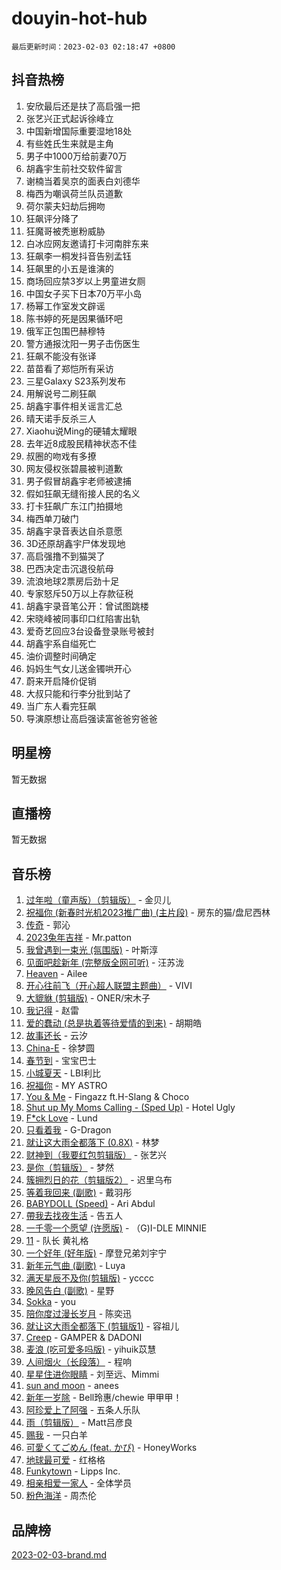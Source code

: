 # douyin-hot-hub

`最后更新时间：2023-02-03 02:18:47 +0800`

## 抖音热榜

1. 安欣最后还是扶了高启强一把
1. 张艺兴正式起诉徐峰立
1. 中国新增国际重要湿地18处
1. 有些姓氏生来就是主角
1. 男子中1000万给前妻70万
1. 胡鑫宇生前社交软件留言
1. 谢楠当着吴京的面表白刘德华
1. 梅西为嘲讽荷兰队员道歉
1. 荷尔蒙夫妇劫后拥吻
1. 狂飙评分降了
1. 狂魔哥被秃崽粉威胁
1. 白冰应网友邀请打卡河南胖东来
1. 狂飙李一桐发抖音告别孟钰
1. 狂飙里的小五是谁演的
1. 商场回应禁3岁以上男童进女厕
1. 中国女子买下日本70万平小岛
1. 杨幂工作室发文辟谣
1. 陈书婷的死是因果循环吧
1. 俄军正包围巴赫穆特
1. 警方通报沈阳一男子击伤医生
1. 狂飙不能没有张译
1. 苗苗看了郑恺所有采访
1. 三星Galaxy S23系列发布
1. 用解说号二刷狂飙
1. 胡鑫宇事件相关谣言汇总
1. 晴天诺手反杀三人
1. Xiaohu说Ming的硬辅太耀眼
1. 去年近8成股民精神状态不佳
1. 叔圈的吻戏有多撩
1. 网友侵权张碧晨被判道歉
1. 男子假冒胡鑫宇老师被逮捕
1. 假如狂飙无缝衔接人民的名义
1. 打卡狂飙广东江门拍摄地
1. 梅西单刀破门
1. 胡鑫宇录音表达自杀意愿
1. 3D还原胡鑫宇尸体发现地
1. 高启强撸不到猫哭了
1. 巴西决定击沉退役航母
1. 流浪地球2票房后劲十足
1. 专家怒斥50万以上存款征税
1. 胡鑫宇录音笔公开：曾试图跳楼
1. 宋晓峰被同事印口红陷害出轨
1. 爱奇艺回应3台设备登录账号被封
1. 胡鑫宇系自缢死亡
1. 油价调整时间确定
1. 妈妈生气女儿送金镯哄开心
1. 蔚来开启降价促销
1. 大叔只能和行李分批到站了
1. 当广东人看完狂飙
1. 导演原想让高启强读富爸爸穷爸爸

## 明星榜

暂无数据

## 直播榜

暂无数据

## 音乐榜

1. [过年啦（童声版）（剪辑版）](https://sf6-cdn-tos.douyinstatic.com/obj/tos-cn-ve-2774/oMgnyP3mDTOWo58AGmjFfefbDtszC0a7vQDxCm) - 金贝儿
1. [祝福你 (新春时光机2023推广曲) (主片段)]() - 房东的猫/盘尼西林
1. [传奇]() - 郭沁
1. [2023兔年吉祥](https://sf6-cdn-tos.douyinstatic.com/obj/tos-cn-ve-2774/c62d9d54bec14d2a941d84156c48a4dd) - Mr.patton
1. [我曾遇到一束光 (氛围版)]() - 叶斯淳
1. [见面吧趁新年 (完整版全网可听)]() - 汪苏泷
1. [Heaven](https://sf3-cdn-tos.douyinstatic.com/obj/tos-cn-ve-2774/oYeNfUaiKKP4umZfAh40h7AP623iAXfHG1F2HQ) - Ailee
1. [开心往前飞（开心超人联盟主题曲）](https://sf3-cdn-tos.douyinstatic.com/obj/tos-cn-ve-2774/9d8fb7c82cf1421fb93a9fe925275e0a) - VIVI
1. [大貔貅 (剪辑版)]() - ONER/宋木子
1. [我记得]() - 赵雷
1. [爱的蠢动 (总是执着等待爱情的到来)](https://sf6-cdn-tos.douyinstatic.com/obj/tos-cn-ve-2774/osB9AW8xohlGrsNUX9GNAfK4bzdzSxIPVq7gIw) - 胡期皓
1. [故事还长]() - 云汐
1. [China-E]() - 徐梦圆
1. [春节到]() - 宝宝巴士
1. [小城夏天]() - LBI利比
1. [祝福你](https://sf6-cdn-tos.douyinstatic.com/obj/tos-cn-ve-2774/1a6cface2cce4e2dae2974b83d03615f) - MY ASTRO
1. [You & Me]() - Fingazz ft.H-Slang & Choco
1. [Shut up My Moms Calling - (Sped Up)](https://sf3-cdn-tos.douyinstatic.com/obj/tos-cn-ve-2774/5e82508e4a754574bd5b91135ffab1ee) - Hotel Ugly
1. [F*ck Love](https://sf6-cdn-tos.douyinstatic.com/obj/tos-cn-ve-2774/oQvPQKbdAeQ7Q2m31eAmhl8DeOWcINwAnfGGFh) - Lund
1. [只看着我](https://sf3-cdn-tos.douyinstatic.com/obj/tos-cn-ve-2774/89ac23c27be64f9587e4f89b1d1315ce) - G-Dragon
1. [就让这大雨全都落下 (0.8X)]() - 林梦
1. [财神到（我要红包剪辑版）]() - 张艺兴
1. [是你（剪辑版）](https://sf3-cdn-tos.douyinstatic.com/obj/tos-cn-ve-2774/46019dae783c4c969944217fe1cfafc4) - 梦然
1. [簇拥烈日的花（剪辑版2）]() - 迟里乌布
1. [等着我回来 (副歌)]() - 戴羽彤
1. [BABYDOLL (Speed)](https://sf3-cdn-tos.douyinstatic.com/obj/tos-cn-ve-2774/f86004ee955c490ab8477e6ba7ca5859) - Ari Abdul
1. [帶我去找夜生活]() - 告五人
1. [一千零一个愿望 (许愿版)](https://sf6-cdn-tos.douyinstatic.com/obj/tos-cn-ve-2774/27c8c0be87fe426e9003a1fc7436f57c) - （G)I-DLE MINNIE
1. [11](https://sf6-cdn-tos.douyinstatic.com/obj/tos-cn-ve-2774/9e7c6cc79eb64e2fadb0af297165d43b) - 队长 黄礼格
1. [一个好年 (好年版)]() - 摩登兄弟刘宇宁
1. [新年元气曲 (副歌)]() - Luya
1. [满天星辰不及你(剪辑版)](https://sf6-cdn-tos.douyinstatic.com/obj/tos-cn-ve-2774/967cfdb40fa94d60af1ae47c8dc174f0) - ycccc
1. [晚风告白 (副歌)]() - 星野
1. [Sokka](https://sf6-cdn-tos.douyinstatic.com/obj/tos-cn-ve-2774/b9c3e305c0474c898ce221c7aa498547) - you
1. [陪你度过漫长岁月]() - 陈奕迅
1. [就让这大雨全都落下 (剪辑版1)]() - 容祖儿
1. [Creep](https://sf3-cdn-tos.douyinstatic.com/obj/tos-cn-ve-2774/5a32c4737f714f9ab8a22f0ada774a56) - GAMPER & DADONI
1. [麦浪 (吃可爱多吗版)](https://sf6-cdn-tos.douyinstatic.com/obj/tos-cn-ve-2774/fb2bf2aaa2854aaa8ec0fcfabbee4bd8) - yihuik苡慧
1. [人间烟火（长段落）](https://sf3-cdn-tos.douyinstatic.com/obj/tos-cn-ve-2774/eeb7f9f284d74db097f8341ace44bfa2) - 程响
1. [星星住进你眼睛]() - 刘至远、Mimmi
1. [sun and moon](https://sf3-cdn-tos.douyinstatic.com/obj/tos-cn-ve-2774/5a7c699932f84c15a27fb33e7ce40d1d) - anees
1. [新年一岁除](https://sf6-cdn-tos.douyinstatic.com/obj/tos-cn-ve-2774/osbjDAZGtfnwZEQDvR8NjhfsBwCEQgBTiSTQIC) - Bell玲惠/chewie 甲甲甲！
1. [阿珍爱上了阿强]() - 五条人乐队
1. [雨（剪辑版）](https://sf6-cdn-tos.douyinstatic.com/obj/tos-cn-ve-2774/1daf425e3c6d4bd5941a2a6b42e227cb) - Matt吕彦良
1. [赐我]() - 一只白羊
1. [可愛くてごめん (feat. かぴ)](https://sf3-cdn-tos.douyinstatic.com/obj/tos-cn-ve-2774/1c1f8de917ea41efadd7fa3561b576af) - HoneyWorks
1. [地球最可爱]() - 红格格
1. [Funkytown]() - Lipps Inc.
1. [相亲相爱一家人]() - 全体学员
1. [粉色海洋]() - 周杰伦

## 品牌榜

[2023-02-03-brand.md](2023-02-03-brand.md)
